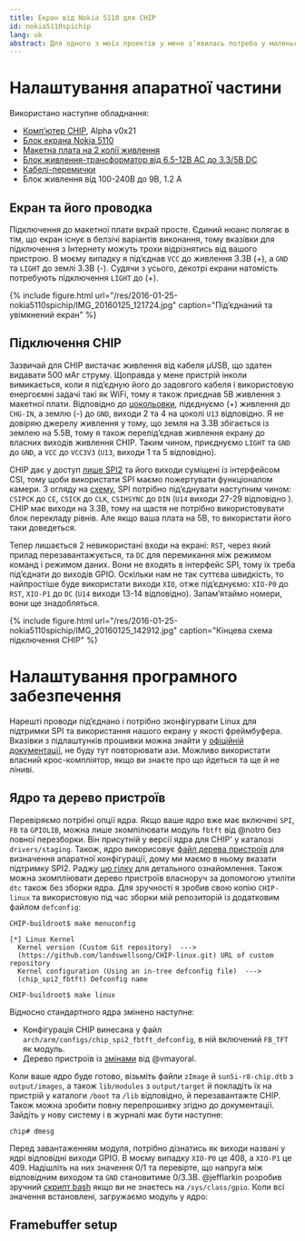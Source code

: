 ```yaml
---
title: Екран від Nokia 5110 для CHIP
id: nokia5110spichip
lang: uk
abstract: Для одного з моїх проектів у мене з’явилась потреба у маленькому недорогому екрану для CHIP, тому я намагаюсь під’єднати дисплей від Nokia 5110 через шину SPI як фреймбуфер, а потім висвітлити на ньому зображення та консольні програми під ncurses.
---
```


# Налаштування апаратної частини
Використано наступне обладнання:

- [Комп’ютер CHIP](http://getchip.com/ "NextThingCo, виробник CHIP"), Alpha v0x21
- [Блок екрана Nokia 5110](http://arduino-ua.com/prod407-Nokia5110_LCD_modyl "Магазин ARDUINO-UA")
- [Макетна плата на 2 колії живлення](http://arduino-ua.com/prod361-Maketnaya_plata_bolshaya "Магазин ARDUINO-UA")
- [Блок живлення-трансформатор від 6.5-12В AC до 3.3/5В DC](http://arduino-ua.com/prod287-Pitanie_dlya_maketnoi_plati_533V "Магазин ARDUINO-UA")
- [Кабелі-перемички](http://arduino-ua.com/prod522-Nabor_peremichek_dlya_Arduino_40_sht "Магазин ARDUINO-UA")
- Блок живлення від 100-240В до 9В, 1.2 А

## Екран та його проводка
Підключення до макетної плати вкрай просте. Єдиний нюанс полягає в тім, що екран існує в белзічі варіантів виконання,
тому вказівки для підключення з Інтернету можуть трохи відрізнятись від вашого пристрою. В моєму випадку я під’єднав
`VCC` до живлення 3.3В (+), а `GND` та `LIGHT` до землі 3.3В (-). Судячи з усього, декотрі екрани натомість потребують
підключення `LIGHT` до (+).

{% include figure.html url="/res/2016-01-25-nokia5110spichip/IMG_20160125_121724.jpg" caption="Під’єднаний та увімкнений екран" %}

## Підключення CHIP
Зазвичай для CHIP вистачає живлення від кабеля μUSB, що здатен видавати 500 мАг струму. Щоправда у мене пристрій
інколи вимикається, коли я під’єдную його до задовгого кабеля і використовую енергоємні задачі такі як WiFi, тому я
також приєднав 5В живлення з макетної плати. Відповідно до [цокольовки][chippinout], підєднуємо (+) живлення до `CHG-IN`,
а землю (-) до `GND`, виходи 2 та 4 на цоколі `U13` відповідно. Я не довіряю джерелу живлення у тому, що земля на 3.3В
збігається із землею на 5.5В, тому я також перепід’єднав живлення екрану до власних виходів живлення CHIP. Таким чином,
приєднуємо `LIGHT` та `GND` до `GND`, а `VCC` до `VCC3V3` (`U13`, виходи 1 та 5 відповідно).

CHIP дає у доступ [лише SPI2][spi2forum] та його виходи суміщені із інтерфейсом CSI, тому щоби використати SPI маємо
пожертувати функціоналом камери. З огляду на [схему][chipschema], SPI потрібно під’єднувати наступним чином: `CSIPCK`
до `CE`, `CSICK` до `CLK`, `CSIHSYNC` до `DIN` (`U14` виходи 27-29 відповідно ). CHIP має виходи на 3.3В, тому на щастя
не потрібно використовувати блок перекладу рівнів. Але якщо ваша плата на 5В, то використати його таки доведеться.

Тепер лишається 2 невикористані входи на екрані: `RST`, через який прилад перезавантажується, та `DC` для перемикання
між режимом команд і режимом даних. Вони не входять в інтерфейс SPI, тому їх треба під’єднати до виходів GPIO. Оскільки нам
не так суттєва швидкість, то найпростіше буде використати виходи `XIO`, отже під’єднуємо: `XIO-P0` до `RST`, `XIO-P1` до `DC`
(`U14` виходи 13-14 відповідно). Запам’ятаймо номери, вони ще знадобляться.

[chippinout]: https://github.com/NextThingCo/CHIP-Hardware/blob/master/ALPHA-CHIP%5Bv0_21%5D/ALPHA%20CHIP%20v0_21%20PINOUT.png
[chipschema]: https://github.com/NextThingCo/CHIP-Hardware/blob/master/ALPHA-CHIP%5Bv0_21%5D/CHIP_ALPHA_V_021.pdf
[spi2forum]: https://bbs.nextthing.co/t/spi-master-support/1118/5

{% include figure.html url="/res/2016-01-25-nokia5110spichip/IMG_20160125_142912.jpg" caption="Кінцева схема підключення CHIP" %}

# Налаштування програмного забезпечення
Нарешті проводи під’єднано і потрібно зконфігурвати Linux для підтримки SPI та використання нашого екрану у якості
фреймбуфера. Вказівки з підлаштунків прошивки можна знайти у [офіційній документації][chipsdk], не буду тут повторювати ази.
Можливо використати власний крос-компліятор, якщо ви знаєте про що йдеться та ще й не ліниві.

[chipsdk]: http://docs.getchip.com/#flash-chip-firmware

## Ядро та дерево пристроїв
Перевіряємо потрібні опції ядра. Якщо ваше ядро вже має включені `SPI`, `FB` та `GPIOLIB`, можна лише зкомпілювати модуль
`fbtft` від @notro без повної перезборки. Він присутній у версії ядра для CHIP' у каталозі `drivers/staging`. Також, ядро
викорисовує [файл дерева пристроїв][gpiomux] для визначення апаратної конфігурації, дому ми маємо в ньому вказати підтримку
SPI2. Раджу [цю гілку][dtsforum] для детального ознайомлення. Також можна зкомпліювати дерево пристроїв власноруч
за допомогою утиліти `dtc` також без зборки ядра. Для зручності я зробив свою копію `CHIP-linux` та використовую під час
зборки мій репозиторій із додатковим файлом `defconfig`:

```
CHIP-buildroot$ make menuconfig
```

```
[*] Linux Kernel                              
  Kernel version (Custom Git repository)  --->   
  (https://github.com/landswellsong/CHIP-linux.git) URL of custom repository
  Kernel configuration (Using an in-tree defconfig file)  --->
  (chip_spi2_fbtft) Defconfig name
```

```
CHIP-buildroot$ make linux
```

Відносно стандартного ядра змінено наступне:

- Конфігурація CHIP винесана у файл `arch/arm/configs/chip_spi2_fbtft_defconfig`, в ній включений `FB_TFT` як модуль.
- Дерево пристроїв із [змінами][dts] від @vmayoral.

Коли ваше ядро буде готово, візьміть файли `zImage` й `sun5i-r8-chip.dtb` з `output/images`, а також `lib/modules`
з `output/target` й покладіть їх на пристрій у каталоги `/boot` та `/lib` відповідно, й перезавантажте CHIP. Також можна
зробити повну перепрошивку згідно до документації. Зайдіть у нову систему і в журналі має бути наступне:

```
chip# dmesg
```

Перед завантаженням модуля, потрібно дізнатись як виходи названі у ядрі відповідні виходи GPIO. В моєму випадку `XIO-P0` це
408, а `XIO-P1` це 409. Надішліть на них значення 0/1 та перевірте, що напруга між відповідним виходом та `GND` становитиме
0/3.3В. @jefflarkin розробив зручний [скрипт bash][gpioforum] якщо ви не знаєтесь на `/sys/class/gpio`.
Коли всі значення встановлені, загружаємо модуль у ядро:

[gpiomux]: https://bbs.nextthing.co/t/muxing-chip-gpios/300/8
[dtsforum]: https://bbs.nextthing.co/t/get-several-spi-chip-selects/895
[dts]: https://github.com/landswellsong/CHIP-linux/commit/9400252965925d02de5b12996141b7f5b44ec9f1
[gpioforum]: https://bbs.nextthing.co/t/bash-interface-to-gpio/2144

## Framebuffer setup
